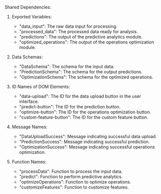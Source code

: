 Shared Dependencies:

1. Exported Variables: 
   - "data_input": The raw data input for processing.
   - "processed_data": The processed data ready for analysis.
   - "predictions": The output of the predictive analytics module.
   - "optimized_operations": The output of the operations optimization module.

2. Data Schemas:
   - "DataSchema": The schema for the input data.
   - "PredictionSchema": The schema for the output predictions.
   - "OptimizationSchema": The schema for the optimized operations.

3. ID Names of DOM Elements:
   - "data-upload": The ID for the data upload button in the user interface.
   - "predict-button": The ID for the prediction button.
   - "optimize-button": The ID for the operations optimization button.
   - "custom-feature-button": The ID for the custom feature button.

4. Message Names:
   - "DataUploadSuccess": Message indicating successful data upload.
   - "PredictionSuccess": Message indicating successful prediction.
   - "OptimizationSuccess": Message indicating successful operations optimization.

5. Function Names:
   - "processData": Function to process the input data.
   - "predict": Function to perform predictive analytics.
   - "optimizeOperations": Function to optimize operations.
   - "customizeFeatures": Function to customize features.